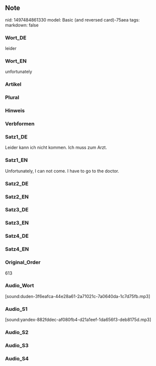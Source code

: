 ## Note
nid: 1497484861330
model: Basic (and reversed card)-75aea
tags: 
markdown: false

### Wort_DE
leider

### Wort_EN
unfortunately

### Artikel


### Plural


### Hinweis


### Verbformen


### Satz1_DE
Leider kann ich nicht kommen. Ich muss zum Arzt.

### Satz1_EN
Unfortunately, I can not come. I have to go to the doctor.

### Satz2_DE


### Satz2_EN


### Satz3_DE


### Satz3_EN


### Satz4_DE


### Satz4_EN


### Original_Order
613

### Audio_Wort
[sound:duden-3f6eafca-44e28a61-2a71021c-7a0640da-1c7d75fb.mp3]

### Audio_S1
[sound:yandex-882fddec-af080fb4-d21a1eef-1da656f3-deb8175d.mp3]

### Audio_S2


### Audio_S3


### Audio_S4


